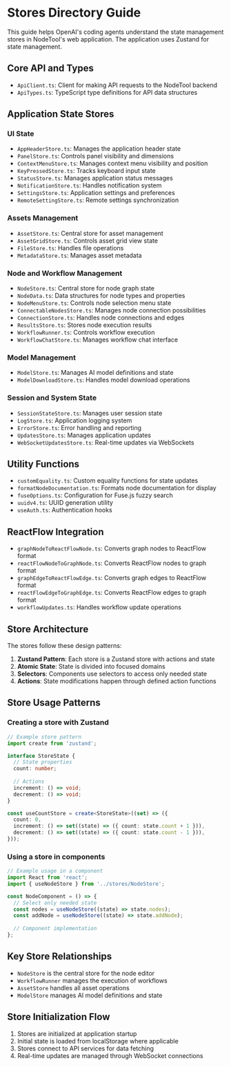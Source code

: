 # Stores Directory Guide

This guide helps OpenAI's coding agents understand the state management stores in NodeTool's web application. The application uses Zustand for state management.

## Core API and Types

- `ApiClient.ts`: Client for making API requests to the NodeTool backend
- `ApiTypes.ts`: TypeScript type definitions for API data structures

## Application State Stores

### UI State

- `AppHeaderStore.ts`: Manages the application header state
- `PanelStore.ts`: Controls panel visibility and dimensions
- `ContextMenuStore.ts`: Manages context menu visibility and position
- `KeyPressedStore.ts`: Tracks keyboard input state
- `StatusStore.ts`: Manages application status messages
- `NotificationStore.ts`: Handles notification system
- `SettingsStore.ts`: Application settings and preferences
- `RemoteSettingStore.ts`: Remote settings synchronization

### Assets Management

- `AssetStore.ts`: Central store for asset management
- `AssetGridStore.ts`: Controls asset grid view state
- `FileStore.ts`: Handles file operations
- `MetadataStore.ts`: Manages asset metadata

### Node and Workflow Management

- `NodeStore.ts`: Central store for node graph state
- `NodeData.ts`: Data structures for node types and properties
- `NodeMenuStore.ts`: Controls node selection menu state
- `ConnectableNodesStore.ts`: Manages node connection possibilities
- `ConnectionStore.ts`: Handles node connections and edges
- `ResultsStore.ts`: Stores node execution results
- `WorkflowRunner.ts`: Controls workflow execution
- `WorkflowChatStore.ts`: Manages workflow chat interface

### Model Management

- `ModelStore.ts`: Manages AI model definitions and state
- `ModelDownloadStore.ts`: Handles model download operations

### Session and System State

- `SessionStateStore.ts`: Manages user session state
- `LogStore.ts`: Application logging system
- `ErrorStore.ts`: Error handling and reporting
- `UpdatesStore.ts`: Manages application updates
- `WebSocketUpdatesStore.ts`: Real-time updates via WebSockets

## Utility Functions

- `customEquality.ts`: Custom equality functions for state updates
- `formatNodeDocumentation.ts`: Formats node documentation for display
- `fuseOptions.ts`: Configuration for Fuse.js fuzzy search
- `uuidv4.ts`: UUID generation utility
- `useAuth.ts`: Authentication hooks

## ReactFlow Integration

- `graphNodeToReactFlowNode.ts`: Converts graph nodes to ReactFlow format
- `reactFlowNodeToGraphNode.ts`: Converts ReactFlow nodes to graph format
- `graphEdgeToReactFlowEdge.ts`: Converts graph edges to ReactFlow format
- `reactFlowEdgeToGraphEdge.ts`: Converts ReactFlow edges to graph format
- `workflowUpdates.ts`: Handles workflow update operations

## Store Architecture

The stores follow these design patterns:

1. **Zustand Pattern**: Each store is a Zustand store with actions and state
2. **Atomic State**: State is divided into focused domains
3. **Selectors**: Components use selectors to access only needed state
4. **Actions**: State modifications happen through defined action functions

## Store Usage Patterns

### Creating a store with Zustand

```typescript
// Example store pattern
import create from 'zustand';

interface StoreState {
  // State properties
  count: number;
  
  // Actions
  increment: () => void;
  decrement: () => void;
}

const useCountStore = create<StoreState>((set) => ({
  count: 0,
  increment: () => set((state) => ({ count: state.count + 1 })),
  decrement: () => set((state) => ({ count: state.count - 1 })),
}));
```

### Using a store in components

```typescript
// Example usage in a component
import React from 'react';
import { useNodeStore } from '../stores/NodeStore';

const NodeComponent = () => {
  // Select only needed state
  const nodes = useNodeStore((state) => state.nodes);
  const addNode = useNodeStore((state) => state.addNode);
  
  // Component implementation
};
```

## Key Store Relationships

- `NodeStore` is the central store for the node editor
- `WorkflowRunner` manages the execution of workflows
- `AssetStore` handles all asset operations
- `ModelStore` manages AI model definitions and state

## Store Initialization Flow

1. Stores are initialized at application startup
2. Initial state is loaded from localStorage where applicable
3. Stores connect to API services for data fetching
4. Real-time updates are managed through WebSocket connections
